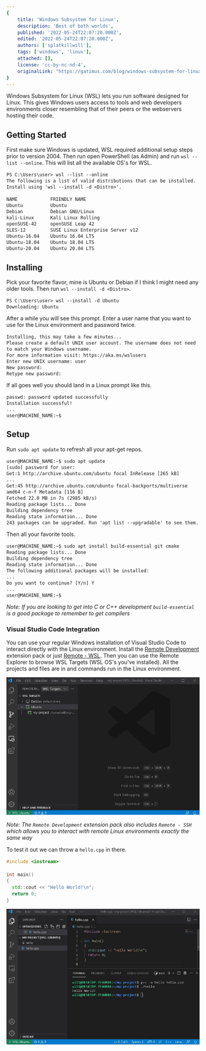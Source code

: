 ```yaml
---
{
    title: 'Windows Subsystem for Linux',
    description: 'Best of both worlds',
    published: '2022-05-24T22:07:20.000Z',
    edited: '2022-05-24T22:07:20.000Z',
    authors: ['splatkillwill'],
    tags: ['windows', 'linux'],
    attached: [],
    license: 'cc-by-nc-nd-4',
    originalLink: "https://gatimus.com/blog/windows-subsystem-for-linux"
}
---
```


Windows Subsystem for Linux (WSL) lets you run software designed for Linux. This gives Windows users access to tools and web developers environments closer resembling that of their peers or the webservers hosting their code.

## Getting Started 

First make sure Windows is updated, WSL required additional setup steps prior to version 2004. Then run open PowerShell (as Admin) and run `wsl --list --online`. This will list all the available OS's for WSL.

```shell
PS C:\Users\user> wsl --list --online
The following is a list of valid distributions that can be installed.
Install using 'wsl --install -d <Distro>'.

NAME            FRIENDLY NAME
Ubuntu          Ubuntu
Debian          Debian GNU/Linux
kali-Linux      Kali Linux Rolling
openSUSE-42     openSUSE Leap 42
SLES-12         SUSE Linux Enterprise Server v12
Ubuntu-16.04    Ubuntu 16.04 LTS
Ubuntu-18.04    Ubuntu 18.04 LTS
Ubuntu-20.04    Ubuntu 20.04 LTS
```

## Installing 

Pick your favorite flavor, mine is Ubuntu or Debian if I think I might need any older tools. Then run `wsl --install -d <Distro>`.

```shell
PS C:\Users\user> wsl --install -d Ubuntu
Downloading: Ubuntu
```

After a while you will see this prompt. Enter a user name that you want to use for the Linux environment and password twice.

```
Installing, this may take a few minutes...
Please create a default UNIX user account. The username does not need to match your Windows username.
For more information visit: https://aka.ms/wslusers
Enter new UNIX username: user
New password:
Retype new password:
```

If all goes well you should land in a Linux prompt like this.

```
passwd: password updated successfully
Installation successful!
...
user@MACHINE_NAME:~$
```

## Setup 

Run `sudo apt update` to refresh all your apt-get repos.

```shell
user@MACHINE_NAME:~$ sudo apt update
[sudo] password for user:
Get:1 http://archive.ubuntu.com/ubuntu focal InRelease [265 kB]
...
Get:45 http://archive.ubuntu.com/ubuntu focal-backports/multiverse amd64 c-n-f Metadata [116 B]
Fetched 22.0 MB in 7s (2985 kB/s)
Reading package lists... Done
Building dependency tree
Reading state information... Done
243 packages can be upgraded. Run 'apt list --upgradable' to see them.
```

Then all your favorite tools.

```shell
user@MACHINE_NAME:~$ sudo apt install build-essential git cmake
Reading package lists... Done
Building dependency tree
Reading state information... Done
The following additional packages will be installed:
...
Do you want to continue? [Y/n] Y
...
user@MACHINE_NAME:~$
```

_Note: If you are looking to get into C or C++ development `build-essential` is a good package to remember to get compilers_

### Visual Studio Code Integration

You can use your regular Windows installation of Visual Studio Code to interact directly with the Linux environment. Install the [Remote Development](https://marketplace.visualstudio.com/items?itemName=ms-vscode-remote.vscode-remote-extensionpack) extension pack or just [Remote - WSL](https://marketplace.visualstudio.com/items?itemName=ms-vscode-remote.remote-wsl). Then you can use the Remote Explorer to browse WSL Targets (WSL OS's you've installed). All the projects and files are in and commands run in the Linux environment.

![](./Screenshot_2021-10-17_171944.jpg)

_Note: The `Remote Development` extension pack also includes `Remote - SSH` which allows you to interact with remote Linux environments exactly the same way_

To test it out we can throw a `hello.cpp` in there.

```cpp
#include <iostream>

int main()
{
  std::cout << "Hello World!\n";
  return 0;
}
```

![](./Screenshot_2021-10-21_205232.jpg)

<!-- Does this need a conclusion paragraph (I suck at those) -->
